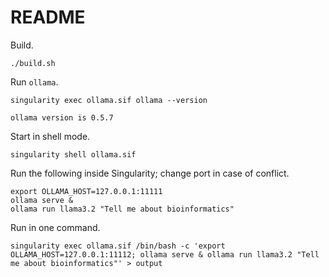 # README

Build.

```console
./build.sh
```

Run `ollama`.

```console
singularity exec ollama.sif ollama --version
```
```
ollama version is 0.5.7
```

Start in shell mode.

```console
singularity shell ollama.sif
```

Run the following inside Singularity; change port in case of conflict.

```
export OLLAMA_HOST=127.0.0.1:11111
ollama serve &
ollama run llama3.2 "Tell me about bioinformatics"
```

Run in one command.

```console
singularity exec ollama.sif /bin/bash -c 'export OLLAMA_HOST=127.0.0.1:11112; ollama serve & ollama run llama3.2 "Tell me about bioinformatics"' > output
```
